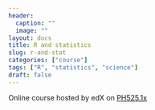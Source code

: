 ```yaml
---
header:
  caption: ""
  image: ""
layout: docs
title: R and statistics
slug: r-and-stat
categories: ["course"]
tags: ["R", "statistics", "science"]
draft: false
---
```


Online course hosted by edX on
[PH525.1x](https://courses.edx.org/courses/course-v1:HarvardX+PH525.1x+3T2019/course/)

